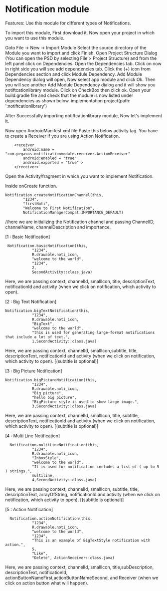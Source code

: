 # Notification module

Features:
Use this module for different types of Notifications.

To import this module, First download it.
Now open your project in which you want to use this module.

Goto File -> New -> Import Module
Select the source directory of the Module you want to import and click Finish.
Open Project Structure Dialog (You can open the PSD by selecting File > Project Structure) and from 
the left panel click on Dependencies.
Open the Dependencies tab.
Click on <All Module> now in right side you will see add dependencies tab.
Click the (+) icon from Dependencies section and click Module Dependency.
Add Module Dependency dialog will open, Now select app module and click Ok.
Then you will see another Add Module Dependency dialog and it will show you notiftcationlibrary module. 
Click on CheckBox then click ok.
Open your build.gradle file and check that the module is now listed under dependencies as shown below. 
implementation project(path: ':notiftcationlibrary')

After Successfully importing notiftcationlibrary module, Now let's implement it.


Now open AndroidManifest.xml file 
Paste this below activity tag.
You have to create a Receiver if you are using Action Notification. 

        <receiver
            android:name = "com.pegasus.notificationmodule.receiver.ActionReceiver"
            android:enabled = "true"
            android:exported = "true" >
        </receiver>

Open the Activity/fragment in which you want to implement Notification.

Inside onCreate function.

    Notification.createNotificationChannel(this,
            "1234",
            "firstNoti",
            "Welcome to First Notification",
            NotificationManagerCompat.IMPORTANCE_DEFAULT)

//here we are initializing the Notification channel and passing ChannelID, channelName,
channelDescription and importance.

[1 : Basic Notification]

     Notification.basicNotification(this,
                "1234",
                R.drawable.noti_icon,
                "welcome to the world",
                "1234",
                2,
                SecondActivity::class.java)

Here, we are passing context, channelId, smallIcon, title, descriptionText, notificationId and
activity (when we click on notification, which activity to open).

[2 : Big Text Notification]

    Notification.bigTextNotification(this,
                "1234",
                R.drawable.noti_icon,
                "BigText",
                "welcome to the world",
                "this is used for generating large-format notifications that include a lot of text.",
                1,SecondActivity::class.java)

Here, we are passing context, channelId, smallIcon,subtitle, title, descriptionText, notificationId and
activity (when we click on notification, which activity to open).
[(subtitle is optional)]


[3 : Big Picture Notification]

    Notification.bigPictureNotification(this,
                "1234",
                R.drawable.noti_icon,
                "Big picture",
                "hello big picture",
                "BigPicture style is used to show large image.",
                3,SecondActivity::class.java)

Here, we are passing context, channelId, smallIcon, title, subtitle, descriptionText, notificationId and
activity (when we click on notification, which activity to open).
[(subtitle is optional)]

[4 : Multi Line Notification]

      Notification.multiLineNotification(this,
                "1234",
                R.drawable.noti_icon,
                "InboxStyle",
                "welcome to the world",
                "It is used for notification includes a list of ( up to 5 ) strings.",
                multiline,
                4,SecondActivity::class.java)

Here, we are passing context, channelId, smallIcon, subtitle, title, descriptionText, arrayOfString,
notificationId and activity (when we click on notification, which activity to open).
[(subtitle is optional)]


[5 : Action Notification]

      Notification.actionNotification(this,
                "1234",
                R.drawable.noti_icon,
                "welcome to the world",
                "1234",
                "This is an example of BigTextStyle notification with action.",
                5,
                "Like",
                "Delete", ActionReceiver::class.java)

Here, we are passing context, channelId, smallIcon, title,subDescription, descriptionText,
notificationId, actionButtonNameFirst,actionButtonNameSecond, and Receiver 
(when we click on action button what will happen).